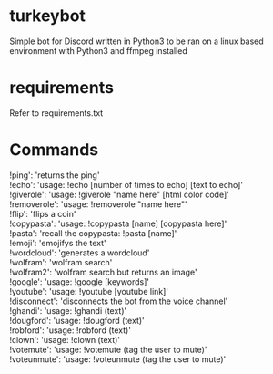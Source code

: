 # turkeybot
Simple bot for Discord written in Python3 to be ran on a linux based environment with Python3 and ffmpeg installed
# requirements
Refer to requirements.txt
# Commands
!ping': 'returns the ping'  
!echo': 'usage: !echo [number of times to echo] [text to echo]'  
!giverole': 'usage: !giverole "name here" [html color code]'  
!removerole': 'usage: !removerole "name here"'  
!flip': 'flips a coin'  
!copypasta': 'usage: !copypasta [name] [copypasta here]'  
!pasta': 'recall the copypasta: !pasta [name]'  
!emoji': 'emojifys the text'  
!wordcloud': 'generates a wordcloud'  
!wolfram': 'wolfram search'  
!wolfram2': 'wolfram search but returns an image'  
!google': 'usage: !google [keywords]'  
!youtube': 'usage: !youtube [youtube link]'  
!disconnect': 'disconnects the bot from the voice channel'  
!ghandi': 'usage: !ghandi (text)'  
!dougford': 'usage: !dougford (text)'  
!robford': 'usage: !robford (text)'  
!clown': 'usage: !clown (text)'  
!votemute': 'usage: !votemute (tag the user to mute)'  
!voteunmute': 'usage: !voteunmute (tag the user to mute)'
